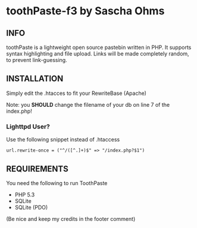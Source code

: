 toothPaste-f3 by Sascha Ohms
============================

INFO
----

toothPaste is a lightweight open source pastebin written in PHP. It supports syntax highlighting
and file upload. Links will be made completely random, to prevent link-guessing.

INSTALLATION
------------

Simply edit the .htacces to fit your RewriteBase (Apache)

Note: you **SHOULD** change the filename of your db on line 7 of the index.php!

### Lighttpd User?
Use the following snippet instead of .htaccess

    url.rewrite-once = ("^/([^.]+)$" => "/index.php?$1")

REQUIREMENTS
------------

You need the following to run ToothPaste

* PHP 5.3
* SQLite
* SQLite (PDO)

(Be nice and keep my credits in the footer comment)
